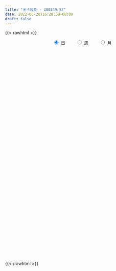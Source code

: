 ```yaml
---
title: "金卡智能 - 300349.SZ"
date: 2022-05-20T16:28:58+08:00
draft: false
---
```

{{< rawhtml >}}
    <div style="text-align: center">
        <label style="padding: 1rem;"><input style="margin-right: .5rem" type="radio" name="period" value="D" checked onclick="period_change(this)">日</label>
        <label style="padding: 1rem;"><input style="margin-right: .5rem" type="radio" name="period" value="W" onclick="period_change(this)">周</label>
        <label style="padding: 1rem;"><input style="margin-right: .5rem" type="radio" name="period" value="M" onclick="period_change(this)">月</label>
    </div>
    <div id="chart" style="height: 700px;"></div> 
    <script type="text/javascript">
        const D_v = [26806.6,23465.31,20491.06,21040.23,20735.39,11861.2,10883.57,14638.8,12103.0,16641.25,16617.89,16355.21,20749.64,21413.03,25168.62,17812.82,12888.82,14773.13,13208.01,16705.22,21317.11,48558.02,67100.01,117965.82,120856.05,329530.88,177449.21,149043.97,153247.52,124493.43,95823.49,97099.93,62702.07,52696.54,40846.23,52864.57,47760.14,35473.97,36618.59,35589.48,28168.79,48959.67,32762.09,36620.55,30647.29,29726.38,28313.54,33554.06,83125.45,35800.91,56481.31,98375.05,73506.39,57283.16,71977.89,58020.0,58088.55,67731.98,76479.23,63668.64,51904.25,42953.95,38772.24,101679.98,61454.16,69642.87,50589.4,42749.56,51163.47,61413.6,36777.21,66304.82,37293.81,87299.91,82932.21,53681.42,95352.6,111394.3,89397.8,56632.53,62862.61,55518.15,73944.2,57123.23,58030.76,55309.77,45911.86,75744.26,36767.67,47778.23,30016.74,68431.82,40906.08,36083.29,49424.99,34841.94,59241.66,21456.88,28315.55,24893.3,28486.62,18104.97,20885.7,17868.19,15736.0,16250.19,26814.42,16509.67,16828.0,106133.45,62808.46,29168.78,86025.72,44841.52,41123.64,26898.63,22032.44,25725.32,14392.26,18236.84,14831.86,16107.86,19028.0,20039.94,20527.04,18663.62,23644.0,23777.64,32672.79,20103.53,25785.2,23405.86,19546.37,17947.23,36460.18,25457.24,24163.73,31973.43,41934.82,26292.6,30753.18,76385.16,48257.85,34666.02,27233.47,27355.6,81272.13,42122.58,27473.45,36922.28,33407.89,37590.61,34247.16,31976.81,22280.65,41247.96,23650.4,31244.0,23523.26,47083.84,32608.02,42597.0,34861.66,53047.86,46945.15,46399.89,170113.08,109297.44,52007.66,43306.01,84144.33,57910.83,36871.0,41975.76,31160.16,37434.28,41349.2,34096.62,38888.0,47444.07,30106.57,26287.28,43342.08,27676.34,24074.91,24785.0,128672.48,98802.61,64968.79,48433.45,43722.74,41122.55,45871.56,62089.31,79571.31,53036.3,31244.54,30512.23,299034.07,214098.33,183378.07,82193.46,84168.55,87465.78,54646.25,59653.38,76567.24,53408.71,46665.14,34757.98,40931.92,23678.56,19558.12,25749.28,29025.26,27068.71,25339.51,23614.82,44951.09,34896.81,22200.0,29226.3,35172.64,30219.46,23284.02,22281.0,21927.41,26640.0,65872.33,42002.64,29093.16,36931.5,35816.0,64573.54,55190.36,78608.34,58014.03,38071.01,61760.22,29905.41,83424.4,65500.62,60435.35,36180.35,18047.82,34931.66,29756.0,18598.4,20243.0,24631.46]
const D_histogram = [0.0,-0.0061520228,-0.0084397897,0.0016807142,0.0135047444,0.017130512,0.0184646662,0.0096286918,0.0028686454,0.0076046505,0.0143538325,0.0164389431,0.0240693161,0.0162580463,0.0169904789,0.0242261177,0.0197232628,0.0166694258,0.0097255576,0.0105260194,0.0161145248,0.0311454503,0.0629271652,0.0929387613,0.2505246297,0.2767653703,0.2407688175,0.2092401762,0.2027476472,0.1499223806,0.0883530819,0.0485800953,-0.0068277985,-0.0448645017,-0.07885155,-0.0847264417,-0.1139615794,-0.1247755157,-0.114257654,-0.1066147978,-0.1002934173,-0.1153247527,-0.1267343249,-0.1139270553,-0.105498153,-0.1019294618,-0.1039145221,-0.114145077,-0.0815222146,-0.066321834,-0.0384364833,-0.0046128075,0.0247885496,0.0172733087,0.0252646496,0.0093135279,0.0187376427,0.0365097866,0.0559467485,0.0484773357,0.0391026605,0.0257452336,0.022658391,0.0446262485,0.0484975945,0.0477328624,0.0401645624,0.0216171743,0.018809327,-0.0231685603,-0.0427717493,-0.0370149675,-0.041745705,-0.0112251948,0.0136505211,0.0221658715,0.0409897815,0.0581747495,0.0471337618,0.0258925944,0.0146288738,-0.0083311782,-0.0086817231,-0.0063100829,-0.013191176,-0.0190991531,-0.027873023,-0.0506832427,-0.0599200788,-0.0721539568,-0.0784406061,-0.1002747849,-0.1043154816,-0.0916485792,-0.0574776322,-0.0472265527,-0.0766484348,-0.0858235081,-0.1065205812,-0.092268359,-0.0636673654,-0.0401905732,-0.0338281536,-0.0161129364,-0.0042992978,0.0070349138,0.0174584378,0.0235340677,0.0258742116,0.0556856806,0.0429518843,0.0334772961,-0.0182064764,-0.0750881802,-0.0880406847,-0.0949157462,-0.0903849068,-0.095329171,-0.0885050163,-0.0795660704,-0.067036155,-0.0476541262,-0.0242465734,-0.0007640532,0.0189834974,0.0359497517,0.0540304673,0.0640806187,0.0811880025,0.0831297591,0.0835710311,0.080943691,0.0769844234,0.0703078878,0.0704142667,0.0631188006,0.0456789916,0.0443890226,0.0602078542,0.0602566099,0.0604919209,0.0709047786,0.0684821374,0.0618144281,0.0533328139,0.0453136964,0.055770505,0.057348915,0.0518727108,0.0574598937,0.043392299,0.0284930202,0.026552094,0.0180963785,0.0085120431,-0.0012966634,-0.0139197405,-0.0263370089,-0.0353616127,-0.0212844267,-0.0093713403,0.0082403056,0.006145503,0.0230655417,0.0184171585,0.0202352817,0.0629793014,0.0913382039,0.0815443994,0.0564610647,0.0721203737,0.0631915173,0.050662494,0.0140820955,-0.0190951375,-0.0604819613,-0.105345158,-0.1236301297,-0.1680502666,-0.1833819863,-0.1696873214,-0.1425978627,-0.0916152789,-0.0625822672,-0.053791556,-0.0465393688,0.0124430632,0.0522272693,0.05479945,0.0574006526,0.0654964484,0.0541262917,0.0565549963,0.0386583941,0.0535447073,0.0472330074,0.0367924927,0.0306093349,0.0796794566,0.0751116515,0.0025313518,-0.0552720145,-0.1089536574,-0.1104025816,-0.1132470031,-0.1414477622,-0.2035241398,-0.2116392963,-0.1965120056,-0.1633328465,-0.1170152805,-0.0824931033,-0.0550712085,-0.0417079121,-0.0415907979,-0.0286276505,-0.0177998094,0.0020116221,0.0244961311,0.030828974,0.0432286145,0.0401751474,0.0338862386,0.0022093235,-0.0047960065,-0.0144666254,-0.0086752809,-0.011983619,-0.0444072558,-0.0530737558,-0.059676174,-0.0900298076,-0.0900778477,-0.1309117088,-0.152112545,-0.1084955723,-0.1124450892,-0.0908618443,-0.0433504927,-0.0272902667,0.0199696075,0.0638402086,0.0820813759,0.0965169078,0.0992941289,0.0854577758,0.0713115547,0.0601028558,0.0486332242,0.0528066965]
const D_fast = [0.0,-0.0076900285,-0.0120877428,-0.0015470604,0.0136531559,0.0215615515,0.0275118723,0.0210830709,0.0150401858,0.0216773535,0.0320149937,0.03820984,0.051857542,0.0481107838,0.0530908361,0.0663830043,0.0668109651,0.0679244847,0.0634120058,0.0668439725,0.0764611091,0.0992783972,0.1467919033,0.2000381898,0.4202552155,0.5156872988,0.5398829503,0.5606643531,0.6048587359,0.5895140644,0.5500330362,0.5224050735,0.4652902301,0.4160374014,0.3623374655,0.3352809635,0.2775554309,0.2355476156,0.2175010639,0.1984902206,0.1797382468,0.1358757233,0.0927825698,0.0771080756,0.0591624396,0.0372487654,0.0092850746,-0.0294817495,-0.0172394408,-0.0186195187,-0.0003432889,0.032327185,0.0679256796,0.0647287659,0.0790362692,0.0654135294,0.0795220549,0.1064216454,0.1398452945,0.1444952156,0.1448962055,0.137975087,0.1405528421,0.1736772618,0.1896730064,0.2008414899,0.2033143305,0.190171236,0.1920657205,0.144295693,0.1139995667,0.1105026066,0.0953354429,0.1230496544,0.1513380006,0.1653948189,0.1944661743,0.2261948297,0.2269372824,0.2121692635,0.2045627614,0.1795199149,0.1769989392,0.1777930587,0.1676141716,0.1569314062,0.1411892806,0.1057082502,0.0814913945,0.0512190272,0.0253222263,-0.0215806487,-0.0517002158,-0.0619454582,-0.0421439192,-0.043699478,-0.0922834687,-0.122914419,-0.1702416374,-0.179056505,-0.1663723527,-0.1529432038,-0.1550378227,-0.1413508395,-0.1306120254,-0.1175190853,-0.1027309518,-0.090771805,-0.0819631082,-0.0382302191,-0.0402260443,-0.0413313085,-0.0975667001,-0.173220449,-0.2081831246,-0.2387871227,-0.25685251,-0.285629067,-0.3009311664,-0.3118837381,-0.3161128614,-0.3086443641,-0.2912984547,-0.2680069478,-0.2435135228,-0.2175598306,-0.1859714981,-0.1599011921,-0.1224968077,-0.0997726113,-0.0784385815,-0.0608299988,-0.0455431606,-0.0346427242,-0.0169327786,-0.0084485446,-0.0144686057,-0.0046613191,0.0262094761,0.0413223842,0.0566806754,0.0848197278,0.0995176209,0.1083035187,0.1131551079,0.1164644145,0.1408638494,0.1567794881,0.1642714616,0.184223618,0.1810040981,0.1732280742,0.1779251715,0.1739935506,0.166537226,0.1564043537,0.1403013415,0.1212998209,0.1034348139,0.1121908931,0.1217611445,0.1414328669,0.14087444,0.1635608641,0.1635167706,0.1703937142,0.2288825593,0.2800760127,0.290668308,0.2797002396,0.3133896419,0.3202586649,0.3203952651,0.2873353904,0.2493843731,0.1928770589,0.1216775728,0.0724850686,-0.0139476349,-0.0751248512,-0.1038520167,-0.1124120236,-0.0843332596,-0.0709458147,-0.0756029924,-0.0799856475,-0.0178924496,0.0349485738,0.0512206169,0.0681719827,0.0926418906,0.0948033069,0.1113707605,0.1031387569,0.1314112468,0.1369077988,0.1356654073,0.1371345832,0.206124569,0.2203346768,0.148387215,0.0767658451,-0.0041542122,-0.0332037817,-0.064359954,-0.1279226537,-0.2408800662,-0.3019050468,-0.3359057575,-0.34355981,-0.3264960641,-0.3125971627,-0.2989430701,-0.2960067516,-0.3062873369,-0.3004811022,-0.2941032134,-0.2737888764,-0.2451803346,-0.2311402482,-0.207933454,-0.2009431343,-0.1987604835,-0.2298850677,-0.2380893994,-0.2513766746,-0.2477541503,-0.2540583931,-0.2975838439,-0.3195187828,-0.3410402446,-0.3939013301,-0.416468832,-0.4900306204,-0.5492595928,-0.5327665131,-0.5648273024,-0.5659595185,-0.5292857902,-0.5200481308,-0.4677958548,-0.4079652015,-0.3692036902,-0.3306389313,-0.303038178,-0.2955100872,-0.2918284196,-0.2880114046,-0.2873227301,-0.2699475837]
const D_slow = [0.0,-0.0015380057,-0.0036479531,-0.0032277746,0.0001484115,0.0044310395,0.0090472061,0.011454379,0.0121715404,0.014072703,0.0176611611,0.0217708969,0.0277882259,0.0318527375,0.0361003572,0.0421568866,0.0470877023,0.0512550588,0.0536864482,0.0563179531,0.0603465843,0.0681329469,0.0838647382,0.1070994285,0.1697305859,0.2389219285,0.2991141328,0.3514241769,0.4021110887,0.4395916838,0.4616799543,0.4738249781,0.4721180285,0.4609019031,0.4411890156,0.4200074052,0.3915170103,0.3603231314,0.3317587179,0.3051050184,0.2800316641,0.2512004759,0.2195168947,0.1910351309,0.1646605926,0.1391782272,0.1131995967,0.0846633274,0.0642827738,0.0477023153,0.0380931944,0.0369399926,0.04313713,0.0474554571,0.0537716195,0.0561000015,0.0607844122,0.0699118588,0.083898546,0.0960178799,0.105793545,0.1122298534,0.1178944511,0.1290510133,0.1411754119,0.1531086275,0.1631497681,0.1685540617,0.1732563934,0.1674642533,0.156771316,0.1475175741,0.1370811479,0.1342748492,0.1376874795,0.1432289474,0.1534763928,0.1680200801,0.1798035206,0.1862766692,0.1899338876,0.1878510931,0.1856806623,0.1841031416,0.1808053476,0.1760305593,0.1690623036,0.1563914929,0.1414114732,0.123372984,0.1037628325,0.0786941362,0.0526152658,0.029703121,0.015333713,0.0035270748,-0.0156350339,-0.0370909109,-0.0637210562,-0.086788146,-0.1027049873,-0.1127526306,-0.121209669,-0.1252379031,-0.1263127276,-0.1245539991,-0.1201893897,-0.1143058727,-0.1078373198,-0.0939158997,-0.0831779286,-0.0748086046,-0.0793602237,-0.0981322687,-0.1201424399,-0.1438713765,-0.1664676032,-0.1902998959,-0.21242615,-0.2323176676,-0.2490767064,-0.2609902379,-0.2670518813,-0.2672428946,-0.2624970202,-0.2535095823,-0.2400019654,-0.2239818108,-0.2036848102,-0.1829023704,-0.1620096126,-0.1417736899,-0.122527584,-0.104950612,-0.0873470454,-0.0715673452,-0.0601475973,-0.0490503417,-0.0339983781,-0.0189342256,-0.0038112454,0.0139149492,0.0310354835,0.0464890906,0.059822294,0.0711507181,0.0850933444,0.0994305731,0.1123987508,0.1267637243,0.137611799,0.1447350541,0.1513730775,0.1558971722,0.1580251829,0.1577010171,0.154221082,0.1476368297,0.1387964266,0.1334753199,0.1311324848,0.1331925612,0.134728937,0.1404953224,0.145099612,0.1501584325,0.1659032578,0.1887378088,0.2091239087,0.2232391748,0.2412692683,0.2570671476,0.2697327711,0.273253295,0.2684795106,0.2533590202,0.2270227308,0.1961151983,0.1541026317,0.1082571351,0.0658353047,0.0301858391,0.0072820193,-0.0083635475,-0.0218114365,-0.0334462787,-0.0303355129,-0.0172786955,-0.003578833,0.0107713301,0.0271454422,0.0406770151,0.0548157642,0.0644803628,0.0778665396,0.0896747914,0.0988729146,0.1065252483,0.1264451125,0.1452230253,0.1458558633,0.1320378596,0.1047994453,0.0771987999,0.0488870491,0.0135251085,-0.0373559264,-0.0902657505,-0.1393937519,-0.1802269635,-0.2094807836,-0.2301040594,-0.2438718616,-0.2542988396,-0.264696539,-0.2718534517,-0.276303404,-0.2758004985,-0.2696764657,-0.2619692222,-0.2511620686,-0.2411182817,-0.2326467221,-0.2320943912,-0.2332933928,-0.2369100492,-0.2390788694,-0.2420747742,-0.2531765881,-0.266445027,-0.2813640705,-0.3038715225,-0.3263909844,-0.3591189116,-0.3971470478,-0.4242709409,-0.4523822132,-0.4750976743,-0.4859352974,-0.4927578641,-0.4877654622,-0.4718054101,-0.4512850661,-0.4271558392,-0.4023323069,-0.380967863,-0.3631399743,-0.3481142604,-0.3359559543,-0.3227542802]
const D_data = [['2021-05-11', 10.1156, 10.1252, 9.9324, 10.1735],['2021-05-12', 10.1252, 10.0288, 9.9517, 10.1252],['2021-05-13', 9.9613, 10.0481, 9.9227, 10.1542],['2021-05-14', 10.0577, 10.2217, 10.0481, 10.2603],['2021-05-17', 10.212, 10.3085, 10.1349, 10.3085],['2021-05-18', 10.2795, 10.2603, 10.1831, 10.2795],['2021-05-19', 10.2506, 10.2603, 10.2024, 10.3085],['2021-05-20', 10.2313, 10.1252, 10.1156, 10.2313],['2021-05-21', 10.1349, 10.1156, 10.077, 10.2024],['2021-05-24', 10.1349, 10.2603, 10.106, 10.2988],['2021-05-25', 10.2313, 10.3278, 10.2313, 10.347],['2021-05-26', 10.2988, 10.3085, 10.2217, 10.376],['2021-05-27', 10.3085, 10.4242, 10.2699, 10.4724],['2021-05-28', 10.4242, 10.2506, 10.212, 10.4531],['2021-05-31', 10.212, 10.3567, 10.2024, 10.4628],['2021-06-01', 10.3856, 10.482, 10.3278, 10.4917],['2021-06-02', 10.4628, 10.3663, 10.3181, 10.4917],['2021-06-03', 10.3663, 10.3856, 10.3181, 10.4724],['2021-06-04', 10.3856, 10.3278, 10.3085, 10.3856],['2021-06-07', 10.3181, 10.4242, 10.3181, 10.4724],['2021-06-08', 10.376, 10.5206, 10.3567, 10.5785],['2021-06-09', 10.5206, 10.7231, 10.4917, 10.8774],['2021-06-10', 10.7617, 11.1088, 10.6845, 11.1571],['2021-06-11', 11.2824, 11.3306, 11.1378, 11.5621],['2021-06-15', 13.5968, 13.5968, 13.5968, 13.5968],['2021-06-16', 13.5968, 12.6903, 12.1599, 13.5968],['2021-06-17', 12.43, 12.13, 11.91, 12.43],['2021-06-18', 11.96, 12.23, 11.91, 12.46],['2021-06-21', 12.01, 12.66, 11.97, 12.86],['2021-06-22', 12.48, 12.12, 12.05, 12.66],['2021-06-23', 12.01, 11.86, 11.72, 12.14],['2021-06-24', 11.7, 11.98, 11.58, 12.09],['2021-06-25', 11.93, 11.61, 11.61, 11.93],['2021-06-28', 11.54, 11.62, 11.41, 11.64],['2021-06-29', 11.58, 11.49, 11.4, 11.58],['2021-06-30', 11.54, 11.73, 11.48, 11.88],['2021-07-01', 11.66, 11.32, 11.28, 11.75],['2021-07-02', 11.34, 11.4, 11.2, 11.55],['2021-07-05', 11.35, 11.62, 11.28, 11.64],['2021-07-06', 11.65, 11.59, 11.37, 11.68],['2021-07-07', 11.53, 11.57, 11.46, 11.66],['2021-07-08', 11.5, 11.23, 11.21, 11.5],['2021-07-09', 11.2, 11.14, 11.06, 11.38],['2021-07-12', 11.2, 11.38, 11.2, 11.43],['2021-07-13', 11.43, 11.32, 11.26, 11.43],['2021-07-14', 11.35, 11.23, 11.1, 11.35],['2021-07-15', 11.2, 11.1, 11.02, 11.2],['2021-07-16', 11.08, 10.89, 10.89, 11.13],['2021-07-19', 11.25, 11.42, 11.22, 11.68],['2021-07-20', 11.28, 11.28, 11.12, 11.3],['2021-07-21', 11.27, 11.52, 11.26, 11.58],['2021-07-22', 11.71, 11.75, 11.7, 12.26],['2021-07-23', 12.0, 11.88, 11.74, 12.18],['2021-07-26', 11.81, 11.5, 11.23, 11.84],['2021-07-27', 11.58, 11.72, 11.58, 12.1],['2021-07-28', 11.5, 11.42, 11.02, 11.69],['2021-07-29', 11.43, 11.74, 11.36, 11.85],['2021-07-30', 11.66, 11.95, 11.66, 12.0],['2021-08-02', 11.81, 12.12, 11.73, 12.16],['2021-08-03', 12.12, 11.87, 11.84, 12.15],['2021-08-04', 11.85, 11.85, 11.66, 11.99],['2021-08-05', 11.82, 11.78, 11.62, 11.89],['2021-08-06', 11.76, 11.9, 11.66, 11.94],['2021-08-09', 11.95, 12.31, 11.91, 12.44],['2021-08-10', 12.26, 12.21, 12.1, 12.3],['2021-08-11', 12.36, 12.22, 12.15, 12.63],['2021-08-12', 12.17, 12.17, 12.05, 12.35],['2021-08-13', 12.09, 12.01, 12.0, 12.22],['2021-08-16', 12.08, 12.19, 12.02, 12.4],['2021-08-17', 12.23, 11.6, 11.55, 12.28],['2021-08-18', 11.69, 11.71, 11.52, 11.75],['2021-08-19', 11.66, 11.98, 11.57, 12.06],['2021-08-20', 11.98, 11.84, 11.7, 11.98],['2021-08-23', 11.92, 12.35, 11.92, 12.37],['2021-08-24', 12.5, 12.45, 12.31, 12.6],['2021-08-25', 12.43, 12.37, 12.25, 12.5],['2021-08-26', 12.43, 12.62, 12.29, 12.85],['2021-08-27', 12.56, 12.76, 12.38, 12.85],['2021-08-30', 12.73, 12.49, 12.3, 12.75],['2021-08-31', 12.52, 12.33, 12.2, 12.54],['2021-09-01', 12.27, 12.41, 12.09, 12.49],['2021-09-02', 12.39, 12.2, 12.15, 12.4],['2021-09-03', 12.21, 12.44, 12.12, 12.48],['2021-09-06', 12.37, 12.5, 12.28, 12.59],['2021-09-07', 12.5, 12.39, 12.26, 12.55],['2021-09-08', 12.45, 12.38, 12.29, 12.46],['2021-09-09', 12.38, 12.31, 12.27, 12.42],['2021-09-10', 12.32, 12.04, 11.91, 12.32],['2021-09-13', 12.09, 12.1, 11.92, 12.18],['2021-09-14', 12.1, 11.97, 11.94, 12.17],['2021-09-15', 11.86, 11.95, 11.86, 12.08],['2021-09-16', 11.95, 11.62, 11.59, 12.22],['2021-09-17', 11.63, 11.7, 11.53, 11.76],['2021-09-22', 11.69, 11.86, 11.56, 11.96],['2021-09-23', 11.86, 12.2, 11.86, 12.22],['2021-09-24', 12.17, 11.98, 11.96, 12.22],['2021-09-27', 11.98, 11.38, 11.28, 12.16],['2021-09-28', 11.39, 11.46, 11.33, 11.52],['2021-09-29', 11.47, 11.15, 11.12, 11.54],['2021-09-30', 11.21, 11.48, 11.2, 11.48],['2021-10-08', 11.57, 11.7, 11.48, 11.7],['2021-10-11', 11.76, 11.72, 11.5, 11.82],['2021-10-12', 11.72, 11.54, 11.4, 11.77],['2021-10-13', 11.55, 11.71, 11.42, 11.72],['2021-10-14', 11.75, 11.69, 11.53, 11.8],['2021-10-15', 11.74, 11.73, 11.61, 11.84],['2021-10-18', 11.69, 11.77, 11.56, 11.82],['2021-10-19', 11.77, 11.76, 11.64, 11.85],['2021-10-20', 11.74, 11.74, 11.66, 11.84],['2021-10-21', 11.77, 12.19, 11.7, 12.5],['2021-10-22', 11.91, 11.73, 11.68, 12.2],['2021-10-25', 11.72, 11.73, 11.52, 11.75],['2021-10-26', 11.48, 11.03, 10.91, 11.57],['2021-10-27', 10.92, 10.62, 10.54, 10.95],['2021-10-28', 10.74, 10.9, 10.54, 11.06],['2021-10-29', 10.87, 10.83, 10.63, 10.95],['2021-11-01', 10.75, 10.87, 10.66, 10.92],['2021-11-02', 10.94, 10.65, 10.59, 10.94],['2021-11-03', 10.52, 10.7, 10.5, 10.72],['2021-11-04', 10.71, 10.67, 10.6, 10.76],['2021-11-05', 10.67, 10.68, 10.63, 10.76],['2021-11-08', 10.71, 10.77, 10.65, 10.8],['2021-11-09', 10.73, 10.87, 10.73, 10.9],['2021-11-10', 10.84, 10.95, 10.78, 10.95],['2021-11-11', 10.9, 10.99, 10.9, 11.02],['2021-11-12', 10.99, 11.04, 10.92, 11.08],['2021-11-15', 11.06, 11.15, 11.04, 11.24],['2021-11-16', 11.2, 11.14, 11.11, 11.28],['2021-11-17', 11.21, 11.33, 11.11, 11.36],['2021-11-18', 11.31, 11.23, 11.23, 11.4],['2021-11-19', 11.2, 11.26, 11.07, 11.33],['2021-11-22', 11.29, 11.26, 11.13, 11.3],['2021-11-23', 11.26, 11.27, 11.18, 11.32],['2021-11-24', 11.25, 11.25, 11.14, 11.34],['2021-11-25', 11.25, 11.36, 11.2, 11.55],['2021-11-26', 11.28, 11.29, 11.18, 11.41],['2021-11-29', 11.24, 11.13, 11.06, 11.24],['2021-11-30', 11.13, 11.31, 11.13, 11.45],['2021-12-01', 11.33, 11.6, 11.3, 11.67],['2021-12-02', 11.59, 11.49, 11.44, 11.66],['2021-12-03', 11.55, 11.54, 11.49, 11.78],['2021-12-06', 11.5, 11.75, 11.5, 11.97],['2021-12-07', 11.74, 11.67, 11.57, 11.9],['2021-12-08', 11.67, 11.65, 11.52, 11.81],['2021-12-09', 11.65, 11.64, 11.55, 11.73],['2021-12-10', 11.63, 11.65, 11.53, 11.72],['2021-12-13', 11.74, 11.94, 11.67, 12.17],['2021-12-14', 11.95, 11.92, 11.85, 12.05],['2021-12-15', 11.87, 11.88, 11.83, 12.02],['2021-12-16', 12.0, 12.08, 11.87, 12.1],['2021-12-17', 12.0, 11.87, 11.84, 12.1],['2021-12-20', 11.83, 11.83, 11.7, 12.04],['2021-12-21', 11.83, 11.99, 11.8, 12.08],['2021-12-22', 12.05, 11.92, 11.89, 12.08],['2021-12-23', 11.94, 11.89, 11.83, 11.96],['2021-12-24', 11.8, 11.86, 11.62, 12.0],['2021-12-27', 11.85, 11.78, 11.73, 11.95],['2021-12-28', 11.78, 11.72, 11.7, 11.88],['2021-12-29', 11.72, 11.7, 11.66, 11.77],['2021-12-30', 11.76, 12.0, 11.7, 12.11],['2021-12-31', 12.0, 12.05, 11.9, 12.07],['2022-01-04', 12.09, 12.22, 12.05, 12.26],['2022-01-05', 12.3, 12.04, 11.93, 12.3],['2022-01-06', 11.99, 12.35, 11.99, 12.45],['2022-01-07', 12.38, 12.15, 12.11, 12.41],['2022-01-10', 12.23, 12.26, 12.01, 12.42],['2022-01-11', 12.15, 12.95, 12.15, 13.13],['2022-01-12', 13.01, 13.05, 12.74, 13.14],['2022-01-13', 13.05, 12.72, 12.69, 13.05],['2022-01-14', 12.63, 12.52, 12.46, 12.79],['2022-01-17', 12.89, 13.09, 12.76, 13.19],['2022-01-18', 12.98, 12.89, 12.78, 13.13],['2022-01-19', 12.76, 12.87, 12.75, 12.97],['2022-01-20', 12.99, 12.5, 12.47, 12.99],['2022-01-21', 12.5, 12.39, 12.28, 12.74],['2022-01-24', 12.37, 12.09, 12.06, 12.68],['2022-01-25', 12.07, 11.78, 11.74, 12.2],['2022-01-26', 11.8, 11.88, 11.7, 12.01],['2022-01-27', 11.87, 11.29, 11.25, 11.9],['2022-01-28', 11.39, 11.37, 11.32, 11.66],['2022-02-07', 11.58, 11.6, 11.41, 11.7],['2022-02-08', 11.6, 11.76, 11.52, 11.81],['2022-02-09', 11.82, 12.18, 11.78, 12.19],['2022-02-10', 12.15, 12.06, 11.95, 12.16],['2022-02-11', 11.97, 11.86, 11.82, 12.02],['2022-02-14', 11.8, 11.84, 11.71, 11.95],['2022-02-15', 11.81, 12.65, 11.76, 12.74],['2022-02-16', 12.48, 12.7, 12.44, 12.86],['2022-02-17', 12.48, 12.39, 12.28, 12.54],['2022-02-18', 12.23, 12.45, 12.19, 12.53],['2022-02-21', 12.44, 12.6, 12.31, 12.68],['2022-02-22', 12.57, 12.4, 12.3, 12.57],['2022-02-23', 12.37, 12.6, 12.37, 12.66],['2022-02-24', 12.5, 12.35, 12.14, 12.7],['2022-02-25', 12.53, 12.8, 12.38, 12.86],['2022-02-28', 12.7, 12.61, 12.31, 12.76],['2022-03-01', 12.58, 12.56, 12.42, 12.68],['2022-03-02', 12.48, 12.61, 12.4, 12.63],['2022-03-03', 12.84, 13.48, 12.71, 13.68],['2022-03-04', 13.47, 13.01, 12.92, 13.65],['2022-03-07', 12.97, 12.0, 11.7, 13.03],['2022-03-08', 12.2, 11.83, 11.78, 12.29],['2022-03-09', 11.83, 11.53, 11.11, 11.99],['2022-03-10', 11.78, 11.96, 11.75, 12.08],['2022-03-11', 11.68, 11.85, 11.45, 11.91],['2022-03-14', 11.7, 11.35, 11.35, 11.85],['2022-03-15', 11.32, 10.54, 10.53, 11.33],['2022-03-16', 10.7, 10.85, 10.39, 10.93],['2022-03-17', 11.0, 10.98, 10.92, 11.18],['2022-03-18', 10.92, 11.17, 10.88, 11.23],['2022-03-21', 11.29, 11.41, 11.08, 11.5],['2022-03-22', 11.35, 11.37, 11.27, 11.47],['2022-03-23', 11.45, 11.36, 11.28, 11.45],['2022-03-24', 11.3, 11.22, 11.1, 11.36],['2022-03-25', 11.27, 11.02, 10.93, 11.27],['2022-03-28', 10.93, 11.15, 10.91, 11.25],['2022-03-29', 11.2, 11.13, 10.98, 11.26],['2022-03-30', 11.24, 11.28, 11.15, 11.3],['2022-03-31', 11.29, 11.4, 11.29, 11.7],['2022-04-01', 11.39, 11.26, 11.15, 11.4],['2022-04-06', 11.29, 11.38, 11.23, 11.39],['2022-04-07', 11.27, 11.21, 11.2, 11.63],['2022-04-08', 11.23, 11.14, 10.99, 11.3],['2022-04-11', 11.07, 10.7, 10.6, 11.1],['2022-04-12', 10.76, 10.87, 10.6, 10.92],['2022-04-13', 10.82, 10.75, 10.74, 10.94],['2022-04-14', 10.85, 10.89, 10.77, 10.94],['2022-04-15', 10.83, 10.74, 10.66, 10.84],['2022-04-18', 10.61, 10.22, 8.88, 10.67],['2022-04-19', 10.24, 10.33, 10.24, 10.57],['2022-04-20', 10.39, 10.23, 10.17, 10.45],['2022-04-21', 10.07, 9.73, 9.71, 10.26],['2022-04-22', 9.71, 9.91, 9.5, 9.91],['2022-04-25', 9.58, 9.15, 9.08, 9.88],['2022-04-26', 9.11, 9.06, 8.95, 9.6],['2022-04-27', 9.04, 9.77, 8.69, 9.77],['2022-04-28', 9.7, 9.13, 9.01, 9.7],['2022-04-29', 9.09, 9.35, 9.08, 9.41],['2022-05-05', 9.36, 9.74, 9.35, 9.85],['2022-05-06', 9.47, 9.42, 9.35, 9.58],['2022-05-09', 9.35, 9.91, 9.3, 10.05],['2022-05-10', 9.88, 10.08, 9.75, 10.23],['2022-05-11', 10.05, 9.92, 9.91, 10.48],['2022-05-12', 9.87, 9.97, 9.75, 10.04],['2022-05-13', 9.99, 9.89, 9.8, 10.02],['2022-05-16', 9.92, 9.67, 9.61, 10.07],['2022-05-17', 9.69, 9.6, 9.45, 9.69],['2022-05-18', 9.63, 9.57, 9.5, 9.68],['2022-05-19', 9.44, 9.5, 9.34, 9.54],['2022-05-20', 9.56, 9.67, 9.5, 9.75]]
const W_v = [98502.0,66396.04,61989.32,83201.53,90636.37,126429.75,96684.04,135695.39,88554.11,121584.04,146540.1,201066.26,80472.52,194433.77,242224.36,156154.67,114313.02,138528.14,164715.81,96859.91,59409.99,54996.44,93048.17,98187.96,339376.01,184675.6,113583.25,167471.75,143711.09,153024.41,155316.81,70734.37,42790.2,154861.69,145684.8,117889.16,114590.62,285919.56,168686.74,145455.26,174348.59,137175.87,139415.88,201307.78,162800.74,211263.03,195440.99,112332.08,98454.35,96729.93,112282.81,102194.01,172333.99,145885.14,155589.55,139095.28,133745.82,113119.67,87325.51,90335.36,100005.73,91875.95,107458.75,276350.76,198768.36,189967.55,164672.49,204311.02,170725.46,165118.34,129146.67,117602.17,205098.3,159022.62,93684.98,102281.74,73215.34,202585.03,371309.34,274024.1,197168.22,257549.78,246745.9,421371.29,483597.17,693030.14,330712.9,355181.08,267916.83,430838.71,341745.03,222606.42,107127.37,303897.65,183558.74,223239.72,232728.32,132444.63,188250.57,276535.84,188610.02,378256.0,435778.6,362356.64,172608.38,166956.89,211343.5,141496.5,298849.61,245761.43,458924.12,481633.23,356519.71,319426.96,39385.67,141088.8,207604.42,104628.58,205266.44,133474.86,137850.14,136683.49,97831.54,118039.37,252679.08,462163.97,257061.67,195884.85,406246.61,382160.01,296148.81,387715.79,275512.75,528467.65,579843.78,277293.47,252036.91,190043.82,144357.43,86006.34,118819.06,163170.77,88733.15,92895.26,144443.56,133003.7,119290.03,123307.02,188454.16,165450.72,179491.66,138233.15,192384.1,408665.08,313174.9399999999,204312.45,196792.35,426089.31,207884.26,454439.53,409703.48,398904.51,350968.23,192243.77,146328.82,92374.71,38639.13,244733.99,890155.78,498911.21,476237.68,354834.53,194421.89,219514.65,134269.7,236963.59,133868.59,193338.14,110749.16,210318.83,361226.22,172553.87,173823.59,135544.76,62839.0,71300.9,150927.35,112860.62,115682.67,216632.93,171866.03,97100.05,71437.11,138273.33,118671.14,101026.27,26969.77,112863.97,70221.96,91777.02,83851.4,271646.18,776880.11,533366.4399999999,229641.45,182098.62,158861.82,347289.11,313101.58,273778.31,326115.97,252952.91,430660.44,338355.29,292119.88,223900.54,120350.22,133907.39,28486.62,88845.05,229094.0,228058.29,95218.72,94366.46,125983.16,122816.88,155117.76,213898.1,221198.33,167343.19,158109.52,177451.67,421124.08,252062.08,199212.17,151487.18,365662.33,272377.47,627925.47,491852.11,271052.45,138943.14,155870.94,86598.94,124351.89,209715.63,294457.28,91665.63,263588.54,128160.52]
const W_histogram = [0.0,-0.0156991453,-0.0496649241,-0.046101464,-0.0437562771,0.0032849595,0.0515272908,0.1161342948,0.1364075998,0.1682035012,0.1552021485,0.1506479391,0.123733532,0.1819570018,0.2042288347,0.2023274913,0.1605669567,0.202649722,0.1328317559,0.028276651,-0.0077506418,-0.047925338,-0.0176913564,0.0269405652,0.2175480053,0.3613418806,0.4040040606,0.3951762112,0.2998200569,0.1285903701,-0.0930377872,-0.2005223412,-0.2383750821,-0.1566979387,-0.0575310133,-0.0226175768,-0.0877467635,0.0510451819,0.177633028,0.2542970431,0.2550193536,0.2139374447,0.1375278688,0.0527891396,-0.0085274028,-0.1052109897,-0.1602585737,-0.2340324168,-0.3516337026,-0.4688832697,-0.4773356951,-0.5168523816,-0.3930262432,-0.2859469952,-0.2151751444,-0.2474203003,-0.237134215,-0.232053268,-0.2137498061,-0.1992203343,-0.2319597054,-0.2793369489,-0.2545792669,-0.3272313692,-0.4395868583,-0.4795764631,-0.4553838331,-0.3321109342,-0.239323031,-0.1126209911,-0.1199021724,-0.1027758701,-0.0188823223,0.068324099,0.0862732403,0.0950115428,0.090345918,0.1416203124,0.2347868409,0.3053507938,0.3735689233,0.4480528366,0.5059029213,0.5642025611,0.5576172627,0.5986419621,0.5982247001,0.5073496213,0.4583837792,0.479487158,0.4328366243,0.2629300215,0.108641203,-0.0830482028,-0.2641886787,-0.4071894956,-0.4303922168,-0.4325019896,-0.4069696255,-0.3318096536,-0.2826728784,-0.2583325751,-0.4092996773,-0.4414537733,-0.4363580124,-0.4161281975,-0.4103605883,-0.3593986793,-0.2944704861,-0.262251922,-0.1688101626,-0.0409150051,0.0161671856,-0.0021608195,-0.0119757737,0.0031492349,-0.0074053795,0.0052392429,0.022221927,0.0391894391,-0.0044051331,-0.0121749598,-0.0000293768,0.0323031433,0.1047100943,0.1719842784,0.1910177756,0.2385554845,0.2902019921,0.3654780107,0.3375856854,0.2594302107,0.2277453449,0.2418177988,0.1963041071,0.2124864173,0.1349372652,0.0452949875,-0.0276752268,-0.0851140277,-0.1325932955,-0.1275408528,-0.1229069739,-0.0928754365,-0.031012318,-0.0179044237,-0.0461295524,-0.040889778,-0.004128583,0.0183014708,0.0615086036,0.0909038255,0.1150439605,0.1785818937,0.1479998045,0.1156909509,0.1317334418,0.1923268366,0.1719874077,0.2123761679,0.2703770862,0.2711384494,0.1572141661,0.0896399491,-0.0243150424,-0.1262372887,-0.1589869907,-0.1666083056,-0.1564686974,-0.1513708862,-0.1315119877,-0.1363658954,-0.1518427452,-0.1894385667,-0.1867968378,-0.2140350783,-0.2353220412,-0.2924528251,-0.3099250106,-0.3483022677,-0.3871360843,-0.3876383681,-0.3878262077,-0.3487665974,-0.2826650627,-0.1919753595,-0.1468098533,-0.0718969989,-0.0559520713,0.0343245687,0.0906860718,0.0986335274,0.100821694,0.1242890538,0.1171160484,0.0674581716,0.0379359833,0.0169562194,0.0030044785,0.0095687304,0.0249374301,0.1040317268,0.2120858836,0.2351791971,0.2294393316,0.2022144594,0.1631276631,0.1974171392,0.2167377259,0.217511177,0.2163341715,0.1956343428,0.2328984694,0.2248751072,0.1832690734,0.1262064813,0.1017266345,0.0489426621,0.0270224028,0.0134090716,0.0037709033,-0.0603149532,-0.1071673616,-0.1079708332,-0.0885579896,-0.0694151192,-0.0372468665,-0.0074504493,0.026334294,0.046109707,0.0687261227,0.0860374034,0.1161507151,0.1205359392,0.0514929693,0.0362932858,0.0619373704,0.0963798252,0.1253772554,0.061725797,-0.0261676822,-0.0907650657,-0.1122788453,-0.1283793216,-0.1578191741,-0.2211584971,-0.2846901652,-0.3041579619,-0.2687665405,-0.2442673155]
const W_fast = [0.0,-0.0196239316,-0.0660059415,-0.0739678474,-0.0825617297,-0.0346992532,0.0264249008,0.1200654784,0.1744406834,0.2482874601,0.2740866446,0.30719442,0.3112133959,0.4149261161,0.4882551577,0.536935687,0.5353168917,0.6280620874,0.5914520603,0.4939661181,0.4560011649,0.4038451342,0.4296562767,0.4810233396,0.726017781,0.9601471265,1.1038103217,1.193776525,1.1733753849,1.0342932907,0.7894056866,0.6317905472,0.5343440359,0.5768466946,0.6616308666,0.6908899089,0.6038240314,0.7553772723,0.9263733753,1.0666116512,1.1310888001,1.1434912523,1.1014636437,1.0299221993,0.9664738062,0.8434874719,0.7483752446,0.6160932972,0.4105835858,0.1761132013,0.0483268521,-0.1204029298,-0.0948333522,-0.059240853,-0.0422627883,-0.1363630193,-0.1853604878,-0.2382928578,-0.2734268473,-0.3087024591,-0.3994317565,-0.5166432374,-0.5555303721,-0.7099903166,-0.9322425203,-1.092126241,-1.1817795692,-1.1415344039,-1.1085772584,-1.0100304662,-1.0472871907,-1.0558548559,-0.9766818886,-0.8723944426,-0.8328769913,-0.800385803,-0.7824649483,-0.6957854759,-0.5439222371,-0.3970205857,-0.2354102254,-0.048913103,0.1354127121,0.3347629922,0.4675820094,0.6582671994,0.8074061124,0.8433684389,0.9089985416,1.0499737099,1.1115323323,1.0073582349,0.8802297172,0.6677782606,0.4205906151,0.1757924242,0.0449916488,-0.0652436214,-0.1414536636,-0.1492461051,-0.1707775495,-0.21102039,-0.4643124116,-0.6068299509,-0.710823693,-0.7946259276,-0.8914484654,-0.9303362262,-0.9390256545,-0.9723700709,-0.9211308522,-0.803464446,-0.7423404589,-0.7612086689,-0.7740175665,-0.7581052491,-0.7705112084,-0.7565567753,-0.7340186095,-0.7072537375,-0.751949593,-0.7627631596,-0.7506249208,-0.710216615,-0.6116321404,-0.5013618867,-0.4345739456,-0.3273973656,-0.20320036,-0.0365548387,0.0199492574,0.0066513354,0.0319028058,0.1064297094,0.1099920445,0.179295959,0.1354811232,0.0571625924,-0.0227264286,-0.1014437364,-0.1820713281,-0.2089040986,-0.2349969632,-0.2281842849,-0.1740742459,-0.1654424576,-0.2051999743,-0.2101826445,-0.1744535952,-0.1474481737,-0.08886389,-0.0367427117,0.0161584134,0.12434182,0.130759682,0.127373566,0.1763494175,0.2850245214,0.3076819444,0.4011647466,0.5267599364,0.595305912,0.5206851703,0.4755209405,0.3554871884,0.2220056199,0.1495091702,0.100235779,0.0712582128,0.0385133025,0.025494204,-0.0134511775,-0.0668887136,-0.1518441768,-0.1959016574,-0.2766486675,-0.3567661407,-0.4870101309,-0.581963569,-0.707416393,-0.8430342306,-0.9404461065,-1.0375904981,-1.0857225371,-1.0902872681,-1.0475914047,-1.0391283618,-0.9821897571,-0.9802328474,-0.8813750652,-0.8023420442,-0.7697362067,-0.7423426166,-0.6878029933,-0.6656969866,-0.6984903205,-0.718528513,-0.735269222,-0.7484698434,-0.7395134089,-0.7179103516,-0.6128081232,-0.4517324955,-0.3698443828,-0.3182244154,-0.2948956727,-0.2932005532,-0.2095567924,-0.1360517741,-0.0809005288,-0.0279939915,0.0002147656,0.0957035095,0.1438989242,0.1481101587,0.1225991868,0.1235509988,0.0830026919,0.0678380333,0.05757697,0.0488815275,-0.0302830673,-0.1039273161,-0.131723496,-0.1344501498,-0.1326610592,-0.1098045231,-0.0818707183,-0.0415024014,-0.0101995617,0.0295983846,0.0684190162,0.1275700067,0.1620892156,0.1059194879,0.099793126,0.1409215532,0.1994589642,0.2598007083,0.2115806992,0.1171452994,0.0298566495,-0.0197268415,-0.0679221482,-0.1368167942,-0.2554457414,-0.3901499509,-0.4856572381,-0.5174574518,-0.5540250557]
const W_slow = [0.0,-0.0039247863,-0.0163410174,-0.0278663834,-0.0388054526,-0.0379842128,-0.02510239,0.0039311837,0.0380330836,0.0800839589,0.118884496,0.1565464808,0.1874798638,0.2329691143,0.284026323,0.3346081958,0.3747499349,0.4254123654,0.4586203044,0.4656894671,0.4637518067,0.4517704722,0.4473476331,0.4540827744,0.5084697757,0.5988052459,0.699806261,0.7986003138,0.8735553281,0.9057029206,0.8824434738,0.8323128885,0.772719118,0.7335446333,0.71916188,0.7135074857,0.6915707949,0.7043320904,0.7487403474,0.8123146081,0.8760694465,0.9295538077,0.9639357749,0.9771330598,0.9750012091,0.9486984616,0.9086338182,0.850125714,0.7622172884,0.644996471,0.5256625472,0.3964494518,0.298192891,0.2267061422,0.1729123561,0.111057281,0.0517737273,-0.0062395898,-0.0596770413,-0.1094821248,-0.1674720512,-0.2373062884,-0.3009511051,-0.3827589474,-0.492655662,-0.6125497778,-0.7263957361,-0.8094234696,-0.8692542274,-0.8974094752,-0.9273850183,-0.9530789858,-0.9577995663,-0.9407185416,-0.9191502315,-0.8953973458,-0.8728108663,-0.8374057882,-0.778709078,-0.7023713795,-0.6089791487,-0.4969659396,-0.3704902092,-0.2294395689,-0.0900352533,0.0596252372,0.2091814123,0.3360188176,0.4506147624,0.5704865519,0.678695708,0.7444282134,0.7715885141,0.7508264634,0.6847792938,0.5829819199,0.4753838656,0.3672583682,0.2655159619,0.1825635485,0.1118953289,0.0473121851,-0.0550127342,-0.1653761776,-0.2744656806,-0.37849773,-0.4810878771,-0.5709375469,-0.6445551684,-0.7101181489,-0.7523206896,-0.7625494409,-0.7585076445,-0.7590478494,-0.7620417928,-0.7612544841,-0.7631058289,-0.7617960182,-0.7562405365,-0.7464431767,-0.7475444599,-0.7505881999,-0.7505955441,-0.7425197583,-0.7163422347,-0.6733461651,-0.6255917212,-0.5659528501,-0.493402352,-0.4020328494,-0.317636428,-0.2527788753,-0.1958425391,-0.1353880894,-0.0863120626,-0.0331904583,0.000543858,0.0118676049,0.0049487982,-0.0163297087,-0.0494780326,-0.0813632458,-0.1120899893,-0.1353088484,-0.1430619279,-0.1475380338,-0.1590704219,-0.1692928664,-0.1703250122,-0.1657496445,-0.1503724936,-0.1276465372,-0.0988855471,-0.0542400737,-0.0172401225,0.0116826152,0.0446159756,0.0926976848,0.1356945367,0.1887885787,0.2563828502,0.3241674626,0.3634710041,0.3858809914,0.3798022308,0.3482429086,0.3084961609,0.2668440846,0.2277269102,0.1898841887,0.1570061917,0.1229147179,0.0849540316,0.0375943899,-0.0091048196,-0.0626135891,-0.1214440994,-0.1945573057,-0.2720385584,-0.3591141253,-0.4558981464,-0.5528077384,-0.6497642903,-0.7369559397,-0.8076222054,-0.8556160452,-0.8923185085,-0.9102927583,-0.9242807761,-0.9156996339,-0.893028116,-0.8683697341,-0.8431643106,-0.8120920471,-0.782813035,-0.7659484921,-0.7564644963,-0.7522254414,-0.7514743218,-0.7490821392,-0.7428477817,-0.71683985,-0.6638183791,-0.6050235798,-0.5476637469,-0.4971101321,-0.4563282163,-0.4069739315,-0.3527895,-0.2984117058,-0.2443281629,-0.1954195772,-0.1371949599,-0.0809761831,-0.0351589147,-0.0036072944,0.0218243642,0.0340600298,0.0408156305,0.0441678984,0.0451106242,0.0300318859,0.0032400455,-0.0237526628,-0.0458921602,-0.06324594,-0.0725576566,-0.074420269,-0.0678366955,-0.0563092687,-0.039127738,-0.0176183872,0.0114192916,0.0415532764,0.0544265187,0.0634998402,0.0789841828,0.103079139,0.1344234529,0.1498549022,0.1433129816,0.1206217152,0.0925520038,0.0604571734,0.0210023799,-0.0342872444,-0.1054597857,-0.1814992761,-0.2486909113,-0.3097577402]
const W_data = [['2017-07-07', 14.0555, 14.5525, 14.0204, 14.7081],['2017-07-14', 14.5977, 14.3065, 13.7995, 14.5977],['2017-07-21', 14.2513, 13.915, 13.5134, 14.2764],['2017-07-28', 13.8648, 14.2613, 13.6037, 14.6328],['2017-08-04', 14.2613, 14.2212, 14.0957, 14.6479],['2017-08-11', 14.2362, 14.8938, 14.2362, 15.2904],['2017-08-18', 15.0193, 15.185, 14.7734, 15.6267],['2017-08-25', 15.1097, 15.7623, 15.0645, 17.0574],['2017-09-01', 15.8627, 15.5414, 15.2402, 16.2492],['2017-09-08', 15.4862, 15.958, 15.3808, 16.5253],['2017-09-15', 15.4912, 15.5916, 14.9641, 15.7321],['2017-09-22', 15.6167, 15.7924, 15.2854, 16.6357],['2017-09-29', 15.5615, 15.5615, 15.2101, 16.1588],['2017-10-13', 15.8125, 16.8666, 15.6418, 17.3184],['2017-10-20', 16.7712, 16.8265, 16.5403, 17.469],['2017-10-27', 16.8114, 16.7863, 16.4801, 17.4339],['2017-11-03', 16.701, 16.3646, 15.8677, 16.8164],['2017-11-10', 16.5654, 17.6196, 16.3646, 17.7501],['2017-11-17', 17.5694, 16.3395, 16.214, 17.971],['2017-11-24', 16.5152, 15.5615, 15.3657, 16.8014],['2017-12-01', 15.5665, 16.1136, 15.3657, 16.2843],['2017-12-08', 16.0384, 15.8978, 15.2151, 16.194],['2017-12-15', 16.1187, 16.7913, 15.7372, 16.967],['2017-12-22', 16.8014, 17.2431, 16.5705, 17.5644],['2017-12-29', 18.9699, 19.8785, 18.5784, 20.2801],['2018-01-05', 19.743, 20.511, 19.502, 20.8222],['2018-01-12', 20.4407, 20.1496, 19.9388, 21.1285],['2018-01-19', 20.2801, 20.0241, 19.0804, 21.4748],['2018-01-26', 19.9789, 19.0553, 18.6938, 20.4307],['2018-02-02', 18.8244, 17.6798, 17.5794, 19.4769],['2018-02-09', 17.474, 16.1237, 15.8376, 17.8154],['2018-02-14', 16.3245, 16.6658, 16.2442, 17.0222],['2018-02-23', 16.962, 17.0825, 16.716, 17.469],['2018-03-02', 17.1929, 18.6487, 17.0172, 18.7641],['2018-03-09', 18.7541, 19.3765, 17.981, 19.4067],['2018-03-16', 19.4569, 19.0051, 18.2822, 19.6878],['2018-03-23', 19.0051, 17.725, 17.3686, 19.4719],['2018-03-30', 18.1467, 20.5662, 18.1467, 21.0431],['2018-04-04', 20.8574, 21.3292, 20.8524, 22.2127],['2018-04-13', 21.3343, 21.5401, 20.9377, 22.5641],['2018-04-20', 21.4347, 21.1234, 20.5813, 22.6796],['2018-04-27', 21.2339, 20.8072, 20.4508, 22.3382],['2018-05-04', 20.8393, 20.3219, 19.378, 21.1025],['2018-05-11', 20.4399, 19.9952, 19.8681, 21.2205],['2018-05-18', 19.732, 20.0496, 19.0603, 20.2947],['2018-05-25', 20.3128, 19.2691, 19.2509, 20.9482],['2018-06-01', 19.2691, 19.4052, 17.2541, 19.7864],['2018-06-08', 19.2963, 18.788, 18.5974, 19.5141],['2018-06-15', 18.788, 17.599, 17.5627, 19.1511],['2018-06-22', 17.3721, 16.7368, 16.1559, 17.8804],['2018-06-29', 16.7549, 17.4629, 16.3465, 17.6081],['2018-07-06', 17.4175, 16.6097, 16.3828, 17.4992],['2018-07-13', 16.7095, 18.5702, 16.7095, 19.26],['2018-07-20', 18.6791, 18.7517, 18.3433, 19.2872],['2018-07-27', 18.9605, 18.6065, 18.543, 19.4778],['2018-08-03', 18.6882, 17.2541, 17.1724, 19.1511],['2018-08-10', 17.1089, 17.5446, 16.8548, 17.6535],['2018-08-17', 17.5083, 17.3358, 17.0, 17.9076],['2018-08-24', 17.4175, 17.3812, 17.0998, 18.0075],['2018-08-31', 17.3812, 17.245, 17.1634, 18.1164],['2018-09-07', 17.2723, 16.41, 15.8836, 17.2723],['2018-09-14', 16.4554, 15.7747, 15.2029, 16.4554],['2018-09-21', 15.6658, 16.3646, 14.985, 16.3646],['2018-09-28', 16.2466, 14.7309, 14.4495, 16.2466],['2018-10-12', 14.4314, 13.3604, 12.716, 14.749],['2018-10-19', 13.5147, 13.4058, 12.7341, 13.787],['2018-10-26', 13.4693, 13.6962, 12.961, 14.2045],['2018-11-02', 13.8051, 14.9124, 13.3604, 15.1393],['2018-11-09', 14.8761, 14.7672, 14.6129, 15.7021],['2018-11-16', 14.9397, 15.5205, 14.7127, 15.7928],['2018-11-23', 15.5387, 13.9413, 13.796, 15.6385],['2018-11-30', 14.0865, 14.0502, 13.669, 14.5131],['2018-12-07', 14.5131, 14.976, 14.2499, 15.575],['2018-12-14', 14.9306, 15.3662, 14.8035, 15.6748],['2018-12-21', 15.4298, 14.7127, 14.386, 15.4298],['2018-12-28', 14.622, 14.6129, 14.4858, 15.3299],['2019-01-04', 14.5403, 14.4041, 13.787, 14.6946],['2019-01-11', 14.5766, 15.2029, 14.4314, 15.8564],['2019-01-18', 15.2482, 16.1559, 14.6311, 16.6551],['2019-01-25', 16.174, 16.4282, 16.1014, 16.9001],['2019-02-01', 16.5008, 16.9546, 15.929, 17.1089],['2019-02-15', 17.1634, 17.6716, 16.9274, 18.0165],['2019-02-22', 17.7896, 18.1436, 17.3812, 18.4703],['2019-03-01', 18.434, 18.8516, 17.5173, 19.378],['2019-03-08', 19.1511, 18.6065, 18.4522, 20.3128],['2019-03-15', 18.8697, 19.7592, 18.8697, 21.0934],['2019-03-22', 19.7955, 19.85, 19.3144, 20.8756],['2019-03-29', 19.6866, 18.9514, 17.9258, 19.8409],['2019-04-04', 19.0603, 19.5414, 19.0603, 21.2568],['2019-04-12', 19.5595, 20.7939, 19.2509, 21.284],['2019-04-19', 21.0843, 20.331, 19.5051, 21.284],['2019-04-26', 20.2856, 18.5793, 18.4976, 20.2856],['2019-04-30', 18.6156, 18.1527, 17.9348, 18.9151],['2019-05-10', 17.245, 16.8638, 15.9562, 17.5809],['2019-05-17', 16.7458, 15.9471, 15.8927, 16.7458],['2019-05-24', 16.0651, 15.3662, 15.1847, 16.4917],['2019-05-31', 15.3572, 16.1559, 15.2936, 16.5552],['2019-06-06', 16.174, 16.0651, 16.047, 16.5462],['2019-06-14', 16.1468, 16.1831, 15.8836, 16.7458],['2019-06-21', 16.1831, 16.8137, 15.575, 17.1218],['2019-06-28', 16.8417, 16.599, 16.4403, 17.1685],['2019-07-05', 16.9911, 16.2816, 16.0762, 17.6913],['2019-07-12', 16.2722, 13.4715, 13.4715, 16.2722],['2019-07-19', 13.4061, 14.1063, 13.2194, 14.4144],['2019-07-26', 14.1157, 14.1157, 13.6956, 14.265],['2019-08-02', 14.1157, 13.985, 13.7049, 14.6105],['2019-08-09', 13.8543, 13.4808, 13.2288, 14.3584],['2019-08-16', 13.5462, 13.8169, 13.4248, 14.0596],['2019-08-23', 13.9196, 13.957, 13.8916, 14.6851],['2019-08-30', 13.6395, 13.4902, 13.4342, 13.9943],['2019-09-06', 13.4435, 14.3211, 13.3875, 14.5171],['2019-09-12', 14.3584, 15.1613, 14.3584, 15.6654],['2019-09-20', 15.1706, 14.6571, 14.293, 15.2733],['2019-09-27', 14.6385, 13.7142, 13.5929, 14.7038],['2019-09-30', 13.7049, 13.6302, 13.6209, 13.8543],['2019-10-11', 13.7142, 13.8449, 13.4248, 14.0503],['2019-10-18', 13.9289, 13.4248, 13.4155, 14.1437],['2019-10-25', 13.4248, 13.6115, 13.2754, 13.6489],['2019-11-01', 13.6956, 13.6489, 13.4902, 14.097],['2019-11-08', 13.6956, 13.6582, 13.3781, 13.9383],['2019-11-15', 13.5649, 12.734, 12.7153, 13.5742],['2019-11-22', 12.6966, 12.93, 12.5286, 13.2194],['2019-11-29', 12.986, 13.0794, 12.706, 13.4155],['2019-12-06', 13.0887, 13.3595, 13.014, 13.5088],['2019-12-13', 13.3875, 14.097, 12.8833, 14.1343],['2019-12-20', 14.2557, 14.4237, 14.181, 14.7878],['2019-12-27', 14.5638, 14.1063, 14.0223, 14.6851],['2020-01-03', 14.1063, 14.7318, 13.8916, 14.7692],['2020-01-10', 14.7318, 15.1893, 14.6011, 15.376],['2020-01-17', 15.32, 16.0295, 15.0399, 16.1322],['2020-01-23', 16.0295, 15.0959, 14.9559, 16.3376],['2020-02-07', 13.6115, 14.3771, 13.3968, 14.5171],['2020-02-14', 14.3397, 14.8252, 14.293, 14.8999],['2020-02-21', 14.8345, 15.516, 14.8345, 16.2816],['2020-02-28', 15.5347, 14.8439, 14.7505, 16.4963],['2020-03-06', 14.9372, 15.6934, 14.9372, 15.9175],['2020-03-13', 15.4974, 14.4891, 13.9476, 15.6467],['2020-03-20', 14.5544, 13.957, 13.4155, 14.6291],['2020-03-27', 13.5649, 13.7329, 13.3595, 14.0223],['2020-04-03', 13.5835, 13.5275, 13.2008, 13.6489],['2020-04-10', 13.7142, 13.2754, 13.2288, 14.0783],['2020-04-17', 13.2008, 13.7049, 13.1074, 14.3397],['2020-04-24', 13.6395, 13.6115, 13.4435, 14.0316],['2020-04-30', 13.6675, 13.9196, 12.9674, 14.0036],['2020-05-08', 13.8356, 14.4984, 13.7422, 14.7038],['2020-05-15', 14.5171, 14.0503, 14.0036, 14.7505],['2020-05-22', 14.0503, 13.4435, 13.3781, 14.181],['2020-05-29', 13.4248, 13.7422, 13.1541, 13.8636],['2020-06-05', 13.7796, 14.209, 13.7702, 14.7038],['2020-06-12', 14.3304, 14.1717, 13.9383, 14.8252],['2020-06-19', 14.0783, 14.6198, 14.0503, 14.8625],['2020-06-24', 14.7972, 14.6851, 14.5171, 15.0306],['2020-07-03', 14.4646, 14.8311, 14.2814, 14.8504],['2020-07-10', 14.9372, 15.67, 14.8696, 16.0558],['2020-07-17', 15.535, 14.7057, 14.59, 16.2872],['2020-07-24', 14.9082, 14.6189, 14.5707, 15.699],['2020-07-31', 14.6286, 15.2843, 14.3971, 15.5061],['2020-08-07', 15.4772, 16.1908, 15.4482, 16.4897],['2020-08-14', 16.0654, 15.4482, 15.13, 16.3161],['2020-08-21', 15.4289, 16.4415, 15.4289, 17.1551],['2020-08-28', 16.4511, 17.1551, 16.4415, 17.454],['2020-09-04', 17.2901, 16.8561, 16.4704, 17.3576],['2020-09-11', 16.8851, 15.3325, 14.9564, 17.0201],['2020-09-18', 15.265, 15.5736, 15.1879, 15.7472],['2020-09-25', 15.5736, 14.5804, 14.4164, 15.6893],['2020-09-30', 14.5129, 14.1368, 14.1368, 14.6479],['2020-10-09', 14.3586, 14.5707, 14.3296, 14.6093],['2020-10-16', 14.6671, 14.6864, 14.5996, 15.3325],['2020-10-23', 14.7829, 14.8214, 14.725, 17.3576],['2020-10-30', 14.7443, 14.7057, 14.3393, 15.4097],['2020-11-06', 14.6671, 14.8696, 14.3779, 15.6315],['2020-11-13', 14.9468, 14.5129, 14.3489, 15.2939],['2020-11-20', 14.4164, 14.2236, 14.1368, 14.5996],['2020-11-27', 14.2236, 13.6739, 13.5485, 14.3779],['2020-12-04', 13.7125, 13.9343, 13.6932, 14.0211],['2020-12-11', 13.9053, 13.3268, 13.2689, 14.3682],['2020-12-18', 13.3653, 13.076, 12.9796, 13.5293],['2020-12-25', 13.0664, 12.1792, 11.9574, 13.1532],['2020-12-31', 12.1021, 12.1985, 11.7646, 12.2757],['2021-01-08', 12.1503, 11.4753, 11.2149, 12.4878],['2021-01-15', 11.4753, 10.9063, 10.2217, 12.0539],['2021-01-22', 10.9738, 10.8967, 10.781, 11.2728],['2021-01-29', 10.8871, 10.5013, 10.2988, 10.8871],['2021-02-05', 10.5206, 10.7038, 10.4435, 10.9449],['2021-02-10', 10.7135, 10.9642, 10.5495, 11.0413],['2021-02-19', 11.0992, 11.3885, 11.0028, 11.4656],['2021-02-26', 11.4078, 10.9256, 10.916, 11.726],['2021-03-05', 10.9449, 11.4078, 10.9449, 11.4271],['2021-03-12', 11.4271, 10.7328, 10.5881, 11.5235],['2021-03-19', 10.7424, 11.8128, 10.5785, 12.0346],['2021-03-26', 11.7742, 11.7067, 11.3981, 11.9574],['2021-04-02', 11.6971, 11.2246, 11.051, 11.7646],['2021-04-09', 11.2246, 11.1378, 10.9738, 11.321],['2021-04-16', 11.1378, 11.4464, 10.8099, 12.0539],['2021-04-23', 11.3788, 11.0896, 11.051, 11.5331],['2021-04-30', 11.051, 10.3663, 10.3278, 11.186],['2021-05-07', 10.3663, 10.3374, 10.3085, 10.4531],['2021-05-14', 10.347, 10.2217, 9.9227, 10.3567],['2021-05-21', 10.212, 10.1156, 10.077, 10.3085],['2021-05-28', 10.1349, 10.2506, 10.106, 10.4724],['2021-06-04', 10.212, 10.3278, 10.2024, 10.4917],['2021-06-11', 10.3181, 11.3306, 10.3181, 11.5621],['2021-06-18', 13.5968, 12.23, 11.91, 13.5968],['2021-06-25', 12.01, 11.61, 11.58, 12.86],['2021-07-02', 11.54, 11.4, 11.2, 11.88],['2021-07-09', 11.35, 11.14, 11.06, 11.68],['2021-07-16', 11.2, 10.89, 10.89, 11.43],['2021-07-23', 11.25, 11.88, 11.12, 12.26],['2021-07-30', 11.81, 11.95, 11.02, 12.1],['2021-08-06', 11.81, 11.9, 11.62, 12.16],['2021-08-13', 11.95, 12.01, 11.91, 12.63],['2021-08-20', 12.08, 11.84, 11.52, 12.4],['2021-08-27', 11.92, 12.76, 11.92, 12.85],['2021-09-03', 12.73, 12.44, 12.09, 12.75],['2021-09-10', 12.37, 12.04, 11.91, 12.59],['2021-09-17', 12.09, 11.7, 11.53, 12.22],['2021-09-24', 11.69, 11.98, 11.56, 12.22],['2021-09-30', 11.98, 11.48, 11.12, 12.16],['2021-10-08', 11.57, 11.7, 11.48, 11.7],['2021-10-15', 11.76, 11.73, 11.4, 11.84],['2021-10-22', 11.69, 11.73, 11.56, 12.5],['2021-10-29', 11.72, 10.83, 10.54, 11.75],['2021-11-05', 10.75, 10.68, 10.5, 10.94],['2021-11-12', 10.71, 11.04, 10.65, 11.08],['2021-11-19', 11.06, 11.26, 11.04, 11.4],['2021-11-26', 11.29, 11.29, 11.13, 11.55],['2021-12-03', 11.24, 11.54, 11.06, 11.78],['2021-12-10', 11.5, 11.65, 11.5, 11.97],['2021-12-17', 11.74, 11.87, 11.67, 12.17],['2021-12-24', 11.83, 11.86, 11.62, 12.08],['2021-12-31', 11.85, 12.05, 11.66, 12.11],['2022-01-07', 12.09, 12.15, 11.93, 12.45],['2022-01-14', 12.23, 12.52, 12.01, 13.14],['2022-01-21', 12.89, 12.39, 12.28, 13.19],['2022-01-28', 12.37, 11.37, 11.25, 12.68],['2022-02-11', 11.58, 11.86, 11.41, 12.19],['2022-02-18', 11.8, 12.45, 11.71, 12.86],['2022-02-25', 12.44, 12.8, 12.14, 12.86],['2022-03-04', 12.7, 13.01, 12.31, 13.68],['2022-03-11', 12.97, 11.85, 11.11, 13.03],['2022-03-18', 11.7, 11.17, 10.39, 11.85],['2022-03-25', 11.29, 11.02, 10.93, 11.5],['2022-04-01', 10.93, 11.26, 10.91, 11.7],['2022-04-08', 11.29, 11.14, 10.99, 11.63],['2022-04-15', 11.07, 10.74, 10.6, 11.1],['2022-04-22', 10.61, 9.91, 8.88, 10.67],['2022-04-29', 9.58, 9.35, 8.69, 9.88],['2022-05-06', 9.36, 9.42, 9.35, 9.85],['2022-05-13', 9.35, 9.89, 9.3, 10.48],['2022-05-20', 9.92, 9.67, 9.34, 10.07]]
const M_v = [666841.3900000001,366431.2399999999,189600.88,209417.07,327437.02,278125.82,103668.64,158862.18,124288.27,308481.86,125093.82,206130.01,219432.53,148346.9,162038.3,183695.48,194534.88,189679.06,133609.15,205655.26,203829.8,186554.93,190115.73,282362.21,277996.69,113119.01,530586.59,528031.13,374394.3999999999,489406.34,272141.63,837362.0600000001,493685.5000000001,718700.6599999999,595407.05,387542.19,1173324.0499999998,1109323.48,809603.2099999998,183119.99,662548.3999999999,289879.7300000001,1322732.25,1326893.1500000001,866991.0699999998,687004.53,266343.25,718869.8099999999,858378.74,366337.72,246748.86,572854.04,473375.45,265017.65,391998.47,326367.89,507506.06,563877.5199999999,641894.5,512877.17,597476.5800000001,694480.4600000003,433136.9,722635.9500000001,625666.4600000001,871541.2099999998,458486.3799999999,628438.8100000001,511185.52,575691.1900000001,639400.1899999999,700911.8699999999,560087.64,1073023.8800000001,915963.7399999999,1917502.6700000002,1370234.3599999999,943424.4299999998,785841.0599999999,1442797.1499999999,970610.4,1655889.6899999997,622212.16,542216.11,1147859.6699999999,1222524.7,1771539.97,903303.1599999999,510053.05,520044.31,736153.4399999999,1250805.1699999999,1582299.6600000001,1096636.9600000002,1672440.1100000003,1274597.8299999998,779600.1000000002,917922.51,420612.01,686349.0800000001,457201.0699999999,327001.34,1786982.8500000001,1084585.2400000002,1429537.9600000002,962602.9900000002,574483.9600000001,494522.3799999999,859529.7400000001,1049850.0,842563.2800000003,1597711.0,750020.5499999999,483414.69]
const M_histogram = [0.0,-0.0490374929,-0.0328013919,-0.0422318223,0.080470478,0.1353324992,0.1750705644,0.1530756746,0.1422229937,0.2949073981,0.3733537392,0.5117953236,0.5891787658,0.5332863403,0.4621865661,0.5042826605,0.4502984611,0.4669933666,0.3988604149,0.3428649829,0.2439559278,0.0874297923,0.0137562476,-0.0830028862,-0.1317448669,-0.1205084372,0.0001719432,0.1506972599,0.0045784236,-0.0038031755,0.0036928781,0.2944788517,0.6941335928,0.9615242164,1.4275278522,0.6210258855,0.1336238132,-0.2422945103,-0.2176948922,-0.3507423678,-0.5870215619,-0.7566579744,-0.3485214856,-0.4035322787,-0.4475452871,-0.5129339417,-0.5044541739,-0.3873666896,-0.4213203981,-0.4415534738,-0.4380306789,-0.3954982639,-0.432628303,-0.4539729419,-0.4975017754,-0.4900120072,-0.3857476229,-0.2942917032,-0.1659754352,-0.1176452708,0.1752484788,0.2456045218,0.2558378004,0.4114710486,0.4992213471,0.4320978237,0.2394272739,0.1606561273,0.0214957296,-0.2339893418,-0.4366688048,-0.5407621965,-0.5456781984,-0.4087345343,-0.1462568795,0.0302992215,0.0869111245,-0.0112813926,-0.0456204766,-0.2128746296,-0.3594535092,-0.4238031742,-0.4412083846,-0.4624224764,-0.3748317723,-0.2418439983,-0.1577174905,-0.1821485677,-0.1519847105,-0.131134989,-0.0564117539,0.0483344865,0.2278431849,0.1495019293,0.1336226899,0.0614203833,-0.0830527171,-0.2730636735,-0.3456446463,-0.3486455564,-0.3797012044,-0.3723045945,-0.252092592,-0.1404981405,-0.0296239187,-0.0034415404,-0.0189435157,0.0123973392,0.0880197696,0.0966110835,0.1850479396,0.1621193905,0.0166147749,-0.0468805573]
const M_fast = [0.0,-0.0612968661,-0.0532611131,-0.0732494991,0.0695704207,0.1582655667,0.241771273,0.2580453018,0.2827483694,0.5091596233,0.6809443991,0.9473348144,1.1720129482,1.2494421077,1.293888975,1.4620557346,1.5206461504,1.6540893975,1.6856715496,1.7153923633,1.6774722902,1.5428036028,1.47256912,1.3550592646,1.2733810672,1.2544903876,1.3752137538,1.5634133854,1.4184391551,1.4091067621,1.4175260352,1.7819317217,2.355119861,2.8628915387,3.6857771376,3.0345316423,2.5805355233,2.1440435722,2.1142194672,1.8934863996,1.5104518151,1.151650909,1.4726570264,1.3167631637,1.1608638334,0.9672416934,0.8496079177,0.8698537297,0.7305699216,0.5999484775,0.4939636027,0.4376214517,0.2923343369,0.1574964624,-0.0104078149,-0.1254210485,-0.1175935699,-0.099710576,-0.0128881668,0.0060306799,0.3427365492,0.4744937226,0.5486864514,0.8071874617,1.0197430969,1.0606440294,0.9278302982,0.8892231834,0.7554367181,0.4414543112,0.129607647,-0.1096762939,-0.2510118453,-0.2162518148,0.0096616202,0.1937925265,0.2721322107,0.1711193455,0.1253751423,-0.0950976681,-0.3315399251,-0.5018403837,-0.6295476901,-0.766367401,-0.77248464,-0.6999578655,-0.6552607304,-0.7252289495,-0.7330612699,-0.7449952956,-0.684374999,-0.567545137,-0.3310756425,-0.3720414157,-0.3545149827,-0.4113621934,-0.5765984731,-0.8348753479,-0.9938674822,-1.0840297814,-1.2100107306,-1.2956902693,-1.2385014148,-1.1620314985,-1.0585632563,-1.0332412631,-1.0534791173,-1.0190389276,-0.9214115548,-0.88866747,-0.753968629,-0.7363673305,-0.8777182524,-0.9529337239]
const M_slow = [0.0,-0.0122593732,-0.0204597212,-0.0310176768,-0.0109000573,0.0229330675,0.0667007086,0.1049696272,0.1405253757,0.2142522252,0.30759066,0.4355394909,0.5828341823,0.7161557674,0.8317024089,0.9577730741,1.0703476893,1.187096031,1.2868111347,1.3725273804,1.4335163624,1.4553738105,1.4588128724,1.4380621508,1.4051259341,1.3749988248,1.3750418106,1.4127161256,1.4138607315,1.4129099376,1.4138331571,1.48745287,1.6609862682,1.9013673223,2.2582492854,2.4135057568,2.4469117101,2.3863380825,2.3319143594,2.2442287675,2.097473377,1.9083088834,1.821178512,1.7202954423,1.6084091205,1.4801756351,1.3540620916,1.2572204192,1.1518903197,1.0415019513,0.9319942815,0.8331197156,0.7249626398,0.6114694044,0.4870939605,0.3645909587,0.268154053,0.1945811272,0.1530872684,0.1236759507,0.1674880704,0.2288892009,0.292848651,0.3957164131,0.5205217499,0.6285462058,0.6884030243,0.7285670561,0.7339409885,0.675443653,0.5662764518,0.4310859027,0.2946663531,0.1924827195,0.1559184997,0.163493305,0.1852210862,0.182400738,0.1709956189,0.1177769615,0.0279135842,-0.0780372094,-0.1883393055,-0.3039449246,-0.3976528677,-0.4581138673,-0.4975432399,-0.5430803818,-0.5810765594,-0.6138603067,-0.6279632452,-0.6158796235,-0.5589188273,-0.521543345,-0.4881376725,-0.4727825767,-0.493545756,-0.5618116744,-0.6482228359,-0.735384225,-0.8303095261,-0.9233856748,-0.9864088228,-1.0215333579,-1.0289393376,-1.0297997227,-1.0345356016,-1.0314362668,-1.0094313244,-0.9852785535,-0.9390165686,-0.898486721,-0.8943330273,-0.9060531666]
const M_data = [['2012-08-31', 5.2875, 6.4161, 4.957, 6.5235],['2012-09-28', 6.4772, 5.6477, 5.2908, 6.573],['2012-10-31', 5.6527, 6.3417, 5.5601, 6.4706],['2012-11-30', 6.3351, 6.0046, 5.7403, 6.6094],['2012-12-31', 5.9732, 7.9808, 5.5486, 8.308],['2013-01-31', 7.9395, 7.6999, 7.467, 8.8401],['2013-02-28', 7.6818, 7.8982, 7.4504, 8.2204],['2013-03-29', 7.9015, 7.3166, 7.1695, 8.4584],['2013-04-26', 7.3265, 7.5033, 6.8589, 8.1362],['2013-05-31', 7.5248, 10.1393, 7.4521, 10.5817],['2013-06-28', 10.189, 10.1418, 9.0285, 10.8799],['2013-07-31', 10.1418, 11.8913, 10.1418, 14.4137],['2013-08-30', 11.8988, 12.2268, 11.526, 13.6558],['2013-09-30', 12.3759, 11.1582, 10.9097, 12.9202],['2013-10-31', 11.2452, 11.1334, 11.0613, 13.0966],['2013-11-29', 11.0613, 12.9898, 10.5618, 13.2954],['2013-12-31', 11.9038, 12.2815, 10.6463, 12.7189],['2014-01-30', 12.2343, 13.5961, 11.4018, 13.8422],['2014-02-28', 13.4197, 12.9177, 12.197, 13.9714],['2014-03-31', 12.8233, 13.2209, 12.6245, 15.1295],['2014-04-30', 13.2134, 12.6987, 11.9564, 14.8957],['2014-05-30', 12.6937, 11.6226, 10.8106, 13.4509],['2014-06-30', 11.6326, 12.2852, 11.0646, 12.4496],['2014-07-31', 12.2852, 11.7123, 10.8753, 12.9029],['2014-08-29', 11.7671, 12.0361, 11.5578, 12.6887],['2014-09-30', 12.0909, 12.7834, 12.056, 12.9527],['2014-10-31', 14.0637, 14.6615, 13.2616, 15.2245],['2014-11-28', 14.7711, 16.0315, 14.6466, 18.4327],['2014-12-31', 15.9717, 12.5891, 12.3051, 16.1859],['2015-01-30', 12.6489, 14.0986, 11.8667, 15.3938],['2015-02-27', 13.9491, 14.4971, 12.9527, 14.8458],['2015-03-31', 14.7462, 19.185, 14.7462, 19.7031],['2015-04-30', 21.103, 23.0459, 18.5324, 24.2117],['2015-05-29', 22.6175, 24.1181, 19.6334, 28.4623],['2015-06-30', 24.4876, 29.8555, 24.2179, 29.9603],['2015-08-31', 26.8694, 14.1363, 14.0614, 26.8694],['2015-09-30', 13.4572, 15.2748, 11.5048, 19.4642],['2015-10-30', 15.5644, 14.6306, 14.2312, 17.7765],['2015-11-30', 14.326, 18.85, 13.9316, 19.0198],['2016-03-31', 16.9675, 16.6779, 16.628, 17.8763],['2016-04-29', 16.5055, 14.3147, 13.5545, 16.7305],['2016-05-31', 14.5098, 13.7946, 12.6292, 15.4001],['2016-06-30', 13.7946, 21.5071, 13.0693, 21.5071],['2016-07-29', 21.9573, 16.6105, 16.1303, 22.0073],['2016-08-31', 16.7305, 16.3754, 15.6652, 18.0009],['2016-09-30', 16.3054, 15.6452, 15.105, 19.2063],['2016-10-31', 15.7952, 16.2104, 15.7002, 16.9456],['2016-11-30', 16.1553, 17.7409, 15.7102, 19.7315],['2016-12-30', 18.0059, 15.9203, 15.6452, 19.9116],['2017-01-26', 15.8552, 15.7552, 14.5098, 17.4758],['2017-02-28', 15.7552, 15.7952, 15.01, 16.4904],['2017-03-31', 15.7552, 16.2004, 15.3801, 17.5058],['2017-04-28', 17.4758, 14.995, 14.1297, 18.106],['2017-05-31', 14.8599, 14.7734, 13.5145, 15.7452],['2017-06-30', 14.7232, 14.0154, 13.5033, 14.7232],['2017-07-31', 14.0555, 14.2212, 13.5134, 14.7081],['2017-08-31', 14.2563, 15.431, 14.1057, 17.0574],['2017-09-29', 15.5062, 15.5615, 14.9641, 16.6357],['2017-10-31', 15.8125, 16.46, 15.6418, 17.469],['2017-11-30', 16.3646, 15.8426, 15.3657, 17.971],['2017-12-29', 15.8275, 19.8785, 15.2151, 20.2801],['2018-01-31', 19.743, 18.2722, 18.1467, 21.4748],['2018-02-28', 18.2672, 17.976, 15.8376, 18.8746],['2018-03-30', 17.7049, 20.5662, 17.3686, 21.0431],['2018-04-27', 20.8574, 20.8072, 20.4508, 22.6796],['2018-05-31', 20.8393, 19.378, 17.2541, 21.2205],['2018-06-29', 19.614, 17.4629, 16.1559, 19.7864],['2018-07-31', 17.4175, 18.4159, 16.3828, 19.4778],['2018-08-31', 18.5067, 17.245, 16.8548, 18.6337],['2018-09-28', 17.2723, 14.7309, 14.4495, 17.2723],['2018-10-31', 14.4314, 13.9685, 12.716, 14.749],['2018-11-30', 14.0774, 14.0502, 13.669, 15.7928],['2018-12-28', 14.5131, 14.6129, 14.2499, 15.6748],['2019-01-31', 14.5403, 16.4009, 13.787, 16.9001],['2019-02-28', 16.4736, 18.8606, 16.4282, 19.378],['2019-03-29', 19.1238, 18.9514, 17.9258, 21.0934],['2019-04-30', 19.0603, 18.1527, 17.9348, 21.284],['2019-05-31', 17.245, 16.1559, 15.1847, 17.5809],['2019-06-28', 16.174, 16.599, 15.575, 17.1685],['2019-07-31', 16.9911, 14.3024, 13.2194, 17.6913],['2019-08-30', 14.1904, 13.4902, 13.2288, 14.6851],['2019-09-30', 13.4435, 13.6302, 13.3875, 15.6654],['2019-10-31', 13.7142, 13.6302, 13.2754, 14.1437],['2019-11-29', 13.6582, 13.0794, 12.5286, 13.9383],['2019-12-31', 13.0887, 14.237, 12.8833, 14.7878],['2020-01-23', 14.3397, 15.0959, 14.2464, 16.3376],['2020-02-28', 13.6115, 14.8439, 13.3968, 16.4963],['2020-03-31', 14.9372, 13.4342, 13.2661, 15.9175],['2020-04-30', 13.3968, 13.9196, 12.9674, 14.3397],['2020-05-29', 13.8356, 13.7422, 13.1541, 14.7505],['2020-06-30', 13.7796, 14.5129, 13.7702, 15.0306],['2020-07-31', 14.5129, 15.2843, 14.2814, 16.2872],['2020-08-31', 15.4772, 17.0201, 15.13, 17.454],['2020-09-30', 16.8947, 14.1368, 14.1368, 17.3094],['2020-10-30', 14.3586, 14.7057, 14.3296, 17.3576],['2020-11-30', 14.6671, 13.7703, 13.5485, 15.6315],['2020-12-31', 13.8861, 12.1985, 11.7646, 14.3682],['2021-01-29', 12.1503, 10.5013, 10.2217, 12.4878],['2021-02-26', 10.5206, 10.9256, 10.4435, 11.726],['2021-03-31', 10.9449, 11.2149, 10.5785, 12.0346],['2021-04-30', 11.2728, 10.3663, 10.3278, 12.0539],['2021-05-31', 10.3663, 10.3567, 9.9227, 10.4724],['2021-06-30', 10.3856, 11.73, 10.3085, 13.5968],['2021-07-30', 11.66, 11.95, 10.89, 12.26],['2021-08-31', 11.81, 12.33, 11.52, 12.85],['2021-09-30', 12.27, 11.48, 11.12, 12.59],['2021-10-29', 11.57, 10.83, 10.54, 12.5],['2021-11-30', 10.75, 11.31, 10.5, 11.55],['2021-12-31', 11.33, 12.05, 11.3, 12.17],['2022-01-28', 12.09, 11.37, 11.25, 13.19],['2022-02-28', 11.58, 12.61, 11.41, 12.86],['2022-03-31', 12.58, 11.4, 10.39, 13.68],['2022-04-29', 11.39, 9.35, 8.69, 11.63],['2022-05-31', 9.36, 9.67, 9.3, 10.48]]
        const D_a = [null,null,null,null,null,null,null,null,null,null,null,null,null,null,null,null,null,null,null,null,null,null,null,null,13.5968,null,null,null,null,null,null,null,null,null,null,null,null,null,null,null,null,null,null,null,null,null,null,10.89,null,null,null,12.26,null,null,null,null,null,null,null,null,null,11.62,null,null,null,null,null,null,null,null,null,null,null,null,null,null,12.85,null,null,null,null,null,null,null,null,null,null,null,null,null,null,null,null,null,null,null,null,null,11.12,null,null,null,null,null,null,null,null,null,null,12.5,null,null,null,null,null,null,null,null,10.5,null,null,null,null,null,null,null,null,null,null,null,null,null,null,null,null,null,null,null,null,null,null,null,null,null,null,null,12.17,null,null,null,null,null,null,null,null,11.62,null,null,null,null,null,null,null,null,null,null,null,null,null,null,13.19,null,null,null,null,null,null,null,11.25,null,null,null,null,null,null,null,null,12.86,null,null,null,12.3,null,null,null,null,null,null,13.68,null,null,null,null,null,null,null,null,10.39,null,null,null,null,null,null,null,null,null,null,11.7,null,null,null,null,null,null,null,null,null,null,null,null,null,null,null,null,8.69,null,null,null,null,null,null,10.48,null,null,null,null,null,9.34,null]
const W_a = [null,null,13.5134,null,null,null,null,null,null,null,null,null,null,null,null,null,null,null,null,null,null,null,null,null,null,null,null,21.4748,null,null,null,null,null,null,null,null,17.3686,null,null,null,null,null,null,21.2205,null,null,null,null,null,16.1559,null,null,null,null,null,null,null,null,null,18.1164,null,null,null,null,12.716,null,null,null,null,15.7928,null,null,null,null,null,null,13.787,null,null,null,null,null,null,null,null,null,null,null,null,21.284,null,null,null,null,null,15.1847,null,null,null,null,null,17.6913,null,null,null,null,13.2288,null,null,null,null,15.6654,null,null,null,null,null,null,null,null,null,12.5286,null,null,null,null,null,null,null,null,null,null,null,null,16.4963,null,null,null,null,null,null,null,null,12.9674,null,null,null,null,null,null,null,null,null,null,null,null,null,null,null,null,17.454,null,null,null,null,14.1368,null,null,null,null,15.6315,null,null,null,null,null,null,null,null,null,10.2217,null,null,null,null,null,null,null,null,null,11.9574,null,null,null,null,null,null,9.9227,null,null,null,null,13.5968,null,null,null,10.89,null,null,null,null,null,12.85,null,null,null,null,null,null,null,null,null,10.5,null,null,null,null,null,null,null,null,null,null,null,null,null,null,null,13.68,null,null,null,null,null,null,null,8.69,null,null,null]
const M_a = [null,null,null,null,null,null,null,null,null,null,null,14.4137,null,null,null,null,10.6463,null,null,null,null,null,null,null,null,null,null,null,null,null,null,null,null,null,29.9603,null,null,null,null,null,null,12.6292,null,null,null,null,null,null,19.9116,null,null,null,null,null,13.5033,null,null,null,null,null,null,null,null,null,22.6796,null,null,null,null,null,12.716,null,null,null,null,null,21.284,null,null,null,null,null,null,12.5286,null,null,null,null,null,null,null,null,17.454,null,null,null,null,null,null,null,null,9.9227,null,null,null,null,null,null,null,null,null,13.68,null,null]
        const D_b = [[{ coord: ['2021-06-15', 12.26] }, { coord: ['2022-01-27', 11.62] }],[{ coord: ['2022-02-16', 12.86] }, { coord: ['2022-03-16', 12.3] }],[{ coord: ['2022-03-16', 10.48] }, { coord: ['2022-05-11', 10.39] }]]
const W_b = [[{ coord: ['2017-07-21', 21.2205] }, { coord: ['2018-08-31', 17.3686] }],[{ coord: ['2018-10-12', 15.7928] }, { coord: ['2020-11-06', 13.787] }],[{ coord: ['2021-01-15', 11.9574] }, { coord: ['2022-03-04', 10.2217] }]]
const M_b = [[{ coord: ['2013-07-31', 14.4137] }, { coord: ['2021-05-31', 12.6292] }]]
    </script>
{{< /rawhtml >}}